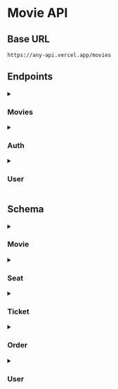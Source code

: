# Movie API

## Base URL

```
https://any-api.vercel.app/movies
```

## Endpoints

<details>
  <summary><h3>Movies</h3></summary>

- <details>
    <summary><h4>Get all movies</h4></summary>

  Returns all movies with pagination. You can also search for movies by providing a query parameter.

  ```http
  GET /movies
  ```

  ##### Parameters

  |  Name   |   Type   | Description                  | Required | Default |
  | :-----: | :------: | ---------------------------- | :------: | :-----: |
  | `page`  | `number` | The page number              |   :x:    |   `1`   |
  | `limit` | `number` | The number of items per page |   :x:    |  `10`   |
  | `query` | `string` | The search query             |   :x:    |    -    |

  ##### Success Response

  ```json
  {
    "message": "Movies fetched successfully",
    "page": 1,
    "limit": 2,
    "totalPages": 4,
    "totalData": 8,
    "data": [
      {
      "id": 1,
      "title": "Avatar",
      "description": "A paraplegic marine dispatched to the moon Pandora on a unique mission becomes torn between following his orders and protecting the world he feels is his home.",
      "price": 10000,
      "releaseDate": "2009-12-18T00:00:00.000Z",
      "ageRating": 13,
      "poster": "https://ia.media-imdb.com/images/M/MV5BMTYwOTEwNjAzMl5BMl5BanBnXkFtZTcwODc5MTUwMw@@._V1_SX300.jpg",
      "seats": [
        {
          "id": 1,
          "number": 2,
          "isReserved": true,
          "movieId": 1,
          "createdAt": "2024-06-06T17:49:28.854Z",
          "updatedAt": "2024-06-06T17:49:28.854Z"
        },
        {
          "id": 2,
          "number": 3,
          "isReserved": true,
          "movieId": 1,
          "createdAt": "2024-06-06T17:49:28.876Z",
          "updatedAt": "2024-06-06T17:49:28.876Z"
        },
      ],
      "createdAt": "2024-06-06T12:00:26.003Z",
      "updatedAt": "2024-06-06T12:00:26.003Z"
    },
      {
        "id": 2,
        "title": "I Am Legend",
        "description": "Years after a plague kills most of humanity and transforms the rest into monsters, the sole survivor in New York City struggles valiantly to find a cure.",
        "price": 10000,
        "releaseDate": "2007-12-14T00:00:00.000Z",
        "ageRating": 13,
        "poster": "https://m.media-amazon.com/images/M/MV5BYTE1ZTBlYzgtNmMyNS00ZTQ2LWE4NjEtZjUxNDJkNTg2MzlhXkEyXkFqcGdeQXVyNjU0OTQ0OTY@._V1_.jpg",
        "seats": [
          {
            "id": 3,
            "number": 4,
            "isReserved": true,
            "movieId": 2,
            "createdAt": "2024-06-06T17:50:46.676Z",
            "updatedAt": "2024-06-06T17:50:46.676Z"
          },
          {
            "id": 4,
            "number": 5,
            "isReserved": true,
            "movieId": 2,
            "createdAt": "2024-06-06T17:50:46.715Z",
            "updatedAt": "2024-06-06T17:50:46.715Z"
          }
        ]
        "createdAt": "2024-06-01T17:29:39.301Z",
        "updatedAt": "2024-06-01T17:29:39.301Z"
      }
    ]
  }
  ```

  </details>

- <details>
    <summary><h4>Get a movie</h4></summary>

  Returns a movie by its ID.

  ```http
  GET /movies/:id
  ```

  ##### Parameters

  | Name |   Type   | Description  |      Required      | Default |
  | :--: | :------: | ------------ | :----------------: | :-----: |
  | `id` | `number` | The movie ID | :heavy_check_mark: |    -    |

  ##### Success Response

  ```json
  {
    "message": "Movie fetched successfully",
    "data": {
      "id": 1,
      "title": "Avatar",
      "description": "A paraplegic marine dispatched to the moon Pandora on a unique mission becomes torn between following his orders and protecting the world he feels is his home.",
      "price": 10000,
      "releaseDate": "2009-12-18T00:00:00.000Z",
      "ageRating": 13,
      "poster": "https://ia.media-imdb.com/images/M/MV5BMTYwOTEwNjAzMl5BMl5BanBnXkFtZTcwODc5MTUwMw@@._V1_SX300.jpg",
      "seats": [
        {
          "id": 1,
          "number": 2,
          "isReserved": true,
          "movieId": 1,
          "createdAt": "2024-06-06T17:49:28.854Z",
          "updatedAt": "2024-06-06T17:49:28.854Z"
        },
        {
          "id": 2,
          "number": 3,
          "isReserved": true,
          "movieId": 1,
          "createdAt": "2024-06-06T17:49:28.876Z",
          "updatedAt": "2024-06-06T17:49:28.876Z"
        }
      ],
      "createdAt": "2024-06-06T12:00:26.003Z",
      "updatedAt": "2024-06-06T12:00:26.003Z"
    }
  }
  ```

  ##### Error Response

  - Movie not found

    **Status:** 404\
    **Status Text:** Movie not found

  </details>

- <details>
    <summary><h4>Get seats of a movie</h4></summary>

  Returns seats of a movie.

  ```http
  GET /movies/:id/seats
  ```

  ##### Parameters

  | Name |   Type   | Description  |      Required      | Default |
  | :--: | :------: | ------------ | :----------------: | :-----: |
  | `id` | `number` | The movie ID | :heavy_check_mark: |    -    |

  ##### Success Response

  ```json
  {
    "message": "Movie fetched successfully",
    "data": {
      "id": 1,
      "title": "Avatar",
      "description": "A paraplegic marine dispatched to the moon Pandora on a unique mission becomes torn between following his orders and protecting the world he feels is his home.",
      "price": 10000,
      "releaseDate": "2009-12-18T00:00:00.000Z",
      "ageRating": 13,
      "poster": "https://ia.media-imdb.com/images/M/MV5BMTYwOTEwNjAzMl5BMl5BanBnXkFtZTcwODc5MTUwMw@@._V1_SX300.jpg",
      "seats": [
        {
          "id": 1,
          "number": 2,
          "isReserved": true,
          "movieId": 1,
          "createdAt": "2024-06-06T17:49:28.854Z",
          "updatedAt": "2024-06-06T17:49:28.854Z"
        },
        {
          "id": 2,
          "number": 3,
          "isReserved": true,
          "movieId": 1,
          "createdAt": "2024-06-06T17:49:28.876Z",
          "updatedAt": "2024-06-06T17:49:28.876Z"
        }
      ],
      "createdAt": "2024-06-06T12:00:26.003Z",
      "updatedAt": "2024-06-06T12:00:26.003Z"
    }
  }
  ```

  ##### Error Response

  - Movie not found

    **Status:** 404\
    **Status Text:** Movie not found

  </details>

- <details>
    <summary><h4>Books seats of a movie</h4></summary>

  Books seats of a movie.

  ```http
  POST /movies/:id/seats
  ```

  ##### Parameters

  | Name |   Type   | Description  |      Required      | Default |
  | :--: | :------: | ------------ | :----------------: | :-----: |
  | `id` | `number` | The movie ID | :heavy_check_mark: |    -    |

  ##### Body

  **Content-Type:** `application/json`

  |  Name   |    Type    | Description            |      Required      | Default |
  | :-----: | :--------: | ---------------------- | :----------------: | :-----: |
  | `seats` | `number[]` | Seat number to reserve | :white_check_mark: |    -    |

  ##### Success Response

  ```json
  {
    "message": "Success",
    "data": {
      "id": 1,
      "tickets": [
        {
          "id": 1,
          "isCancelled": false,
          "seatId": 1,
          "seat": {
            "id": 1,
            "number": 1,
            "isReserved": true,
            "movieId": 1,
            "movie": {
              "id": 1,
              "title": "Avatar",
              "description": "A paraplegic marine dispatched to the moon Pandora on a unique mission becomes torn between following his orders and protecting the world he feels is his home.",
              "price": 10000,
              "releaseDate": "2009-12-18T00:00:00.000Z",
              "ageRating": 13,
              "poster": "https://ia.media-imdb.com/images/M/MV5BMTYwOTEwNjAzMl5BMl5BanBnXkFtZTcwODc5MTUwMw@@._V1_SX300.jpg",
              "createdAt": "2024-06-06T12:00:26.003Z",
              "updatedAt": "2024-06-06T12:00:26.003Z"
            },
            "tickets": [
              {
                "id": 1,
                "isCancelled": false,
                "seatId": 1,
                "orderId": 1,
                "createdAt": "2024-06-06T18:07:11.338Z",
                "updatedAt": "2024-06-06T18:07:11.338Z"
              }
            ],
            "createdAt": "2024-06-06T18:07:11.328Z",
            "updatedAt": "2024-06-06T18:07:11.328Z"
          },
          "orderId": 1,
          "createdAt": "2024-06-06T18:07:11.338Z",
          "updatedAt": "2024-06-06T18:07:11.338Z"
        },
        {
          "id": 2,
          "isCancelled": false,
          "seatId": 2,
          "seat": {
            "id": 2,
            "number": 2,
            "isReserved": true,
            "movieId": 1,
            "movie": {
              "id": 1,
              "title": "Avatar",
              "description": "A paraplegic marine dispatched to the moon Pandora on a unique mission becomes torn between following his orders and protecting the world he feels is his home.",
              "price": 10000,
              "releaseDate": "2009-12-18T00:00:00.000Z",
              "ageRating": 13,
              "poster": "https://ia.media-imdb.com/images/M/MV5BMTYwOTEwNjAzMl5BMl5BanBnXkFtZTcwODc5MTUwMw@@._V1_SX300.jpg",
              "createdAt": "2024-06-06T12:00:26.003Z",
              "updatedAt": "2024-06-06T12:00:26.003Z"
            },
            "tickets": [
              {
                "id": 2,
                "isCancelled": false,
                "seatId": 2,
                "orderId": 1,
                "createdAt": "2024-06-06T18:07:11.359Z",
                "updatedAt": "2024-06-06T18:07:11.359Z"
              }
            ],
            "createdAt": "2024-06-06T18:07:11.347Z",
            "updatedAt": "2024-06-06T18:07:11.347Z"
          },
          "orderId": 1,
          "createdAt": "2024-06-06T18:07:11.359Z",
          "updatedAt": "2024-06-06T18:07:11.359Z"
        }
      ],
      "userId": 1,
      "user": {
        "id": 1,
        "name": "Fauzan",
        "username": "fauzan",
        "email": "fauzan@email.com",
        "birthDate": "2003-10-04T00:00:00.000Z",
        "balance": 100000,
        "createdAt": "2024-06-06T12:11:12.320Z",
        "updatedAt": "2024-06-06T12:11:12.320Z"
      },
      "createdAt": "2024-06-06T18:07:11.316Z",
      "updatedAt": "2024-06-06T18:07:11.316Z"
    }
  }
  ```

  ##### Error Response

  - Token not provided

    **Status:** 401\
    **Status Text:** Token not provided

  - User not found

    **Status:** 401\
    **Status Text:** User not found

  - Movie not found

    **Status:** 404\
    **Status Text:** Movie not found

  - Provided invalid or empty seats

    **Status:** 400\
    **Status Text:** Invalid seats

  - Seat's already reserved

    **Status:** 400\
    **Status Text:** Seat 1 of movie Avatar is already reserved

  </details>

</details>

<details>
  <summary><h3>Auth</h3></summary>

- <details>
    <summary><h4>Login</h4></summary>

  Authenticating user

  ```http
  POST /login
  ```

  ##### Body

  **Content-Type:** `application/json`

  |    Name    |   Type   | Description |      Required      | Default |
  | :--------: | :------: | ----------- | :----------------: | :-----: |
  | `username` | `string` | Username    | :white_check_mark: |    -    |
  | `password` | `string` | Password    | :white_check_mark: |    -    |

  ##### Success Response

  ```json
  {
    "message": "User login successfully",
    "data": "eyJhbGciOiJIUzI1NiIsInR5cCI6IkpXVCJ9.eyJpZCI6MSwiaWF0IjoxNzE3NTkyMjI3fQ.6NPkITZXL88T7KiGGDFZmUvO0glw7FodkqACRZiC0dg"
  }
  ```

  ##### Error Response

  - Invalid username or password

    **Status:** 401\
    **Status Text:** Invalid username or password

  </details>

- <details>
      <summary><h4>Signup</h4></summary>

  Registering a new user

  ```http
  POST /signup
  ```

  ##### Body

  **Content-Type:** `application/json`

  |    Name     |   Type   | Description |      Required      | Default |
  | :---------: | :------: | ----------- | :----------------: | :-----: |
  |   `name`    | `string` | Name        | :white_check_mark  |    -    |
  | `username`  | `string` | Username    | :white_check_mark: |    -    |
  |   `email`   | `string` | Email       | :white_check_mark: |    -    |
  | `password`  | `string` | Password    | :white_check_mark: |    -    |
  | `birthDate` | `string` | Birth date  | :white_check_mark: |    -    |

  ##### Success Response

  ```json
  {
    "message": "User created successfully",
    "data": {
      "id": 2,
      "name": "Malik Matoha",
      "username": "malik",
      "email": "malik@email.com",
      "birthDate": "2003-10-04T00:00:00.000Z",
      "balance": 100000,
      "orders": [],
      "createdAt": "2024-06-06T11:39:52.427Z",
      "updatedAt": "2024-06-06T11:39:52.427Z"
    }
  }
  ```

  ##### Error Response

  - Empty fields

    **Status:** 400\
    **Status Text:** All fields are required

  - Username already taken

    **Status:** 400\
    **Status Text:** Username is already taken

  - Email already taken

    **Status:** 400\
    **Status Text:** Email is already taken

    </details>

</details>

<details>
  <summary><h3>User</h3></summary>

- <details>
    <summary><h4>Profile</h4></summary>

  Returns the user profile

  ```http
  GET /me
  ```

  ##### Body

  **Authorization:** `Bearer <token>`

  ##### Success Response

  ```json
  {
    "message": "User fetched successfully",
    "data": {
      "id": 1,
      "name": "Fauzan",
      "username": "fauzan",
      "email": "fauzan@email.com",
      "birthDate": "2003-10-04T00:00:00.000Z",
      "balance": 100000,
      "orders": [],
      "createdAt": "2024-06-06T11:17:43.794Z",
      "updatedAt": "2024-06-06T11:17:43.794Z"
    }
  }
  ```

  ##### Error Response

  - Token not provided

    **Status:** 401\
    **Status Text:** Token not provided

  - User not found

    **Status:** 401\
    **Status Text:** User not found

  </details>

</details>

## Schema

<details>
  <summary><h3>Movie</h3></summary>

```typescript
type Movie = {
  id: number;
  title: string;
  description: string;
  price: number;
  releaseDate: Date;
  ageRating: number;
  poster: string;
  createdAt: string;
  updatedAt: string;

  seats: Seat[];
};
```

</details>

<details>
  <summary><h3>Seat</h3></summary>

```typescript
type Seat = {
  id: number;
  number: number;
  isReserved: boolean;
  createdAt: string;
  updatedAt: string;

  movieId: number;
  movie: Movie;

  tickets: Ticket[];
};
```

</details>

<details>
  <summary><h3>Ticket</h3></summary>

```typescript
type Ticket = {
  id: number;
  isCancelled: boolean;
  createdAt: string;
  updatedAt: string;

  seatId: number;
  seat: Seat;

  orderId: number;
  order: Order;
};
```

</details>

<details>
  <summary><h3>Order</h3></summary>

```typescript
type Order = {
  id: number;
  createdAt: string;
  updatedAt: string;

  tickets: Ticket[];

  userId: number;
  user: User;
};
```

</details>

<details>
  <summary><h3>User</h3></summary>

```typescript
type User = {
  id: number;
  name: string;
  username: string;
  email: string;
  password: number;
  birthDate: Date;
  balance: number;
  createdAt: string;
  updatedAt: string;
};
```

</details>
